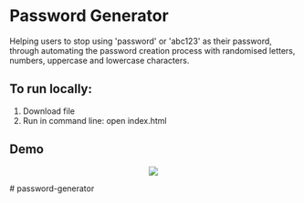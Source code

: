 # Password Generator

Helping users to stop using 'password' or 'abc123' as their password, through automating the password creation process with randomised letters, numbers, uppercase and lowercase characters.

## To run locally:

1. Download file
2. Run in command line: open index.html

## Demo

<p style="text-align: center">
  <img src="https://imgur.com/a/wuphWUo">
</p>
# password-generator
